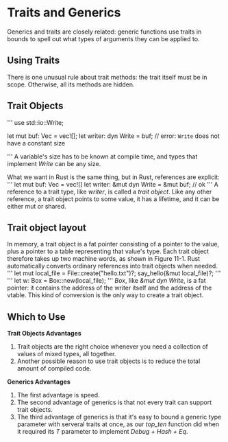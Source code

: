 # Traits and Generics
Generics and traits are closely related: generic functions use traits in bounds to spell out what types of arguments they can be applied to.

## Using Traits
There is one unusual rule about trait methods: the trait itself must be in scope. Otherwise, all its methods are hidden.

## Trait Objects

'''
use std::io::Write;

let mut buf: Vec<u8> = vec![];
let writer: dyn Write = buf; // error: `Write` does not have a constant size

'''
A variable's size has to be known at compile time, and types that implement *Write* can be any size.

What we want in Rust is the same thing, but in Rust, references are explicit:
'''
let mut buf: Vec<u8> = vec![]
let writer: &mut dyn Write = &mut buf; // ok
'''
A reference to a trait type, like *writer*, is called a *trait object*. Like any other reference, a trait object points to some value, it has a lifetime, and it can be either mut or shared.

## Trait object layout
In memory, a trait object is a fat pointer consisting of a pointer to the value, plus a pointer to a table representing that value's type. Each trait object therefore takes up two machine words, as shown in Figure 11-1.
Rust automatically converts ordinary references into trait objects when needed.
'''
let mut local_file = File::create("hello.txt")?;
say_hello(&mut local_file)?;
'''
'''
let w: Box<dyn Write> = Box::new(local_file);
'''
*Box<dyn Write>*, like *&mut dyn Write*, is a fat pointer: it contains the address of the writer itself and the address of the vtable.
This kind of conversion is the only way to create a trait object.

## Which to Use
**Trait Objects Advantages**
1. Trait objects are the right choice whenever you need a collection of values of mixed types, all together.
2. Another possible reason to use trait objects is to reduce the total amount of compiled code.

**Generics Advantages**
1. The first advantage is speed.
2. The second advantage of generics is that not every trait can support trait objects.
3. The third advantage of generics is that it's easy to bound a generic type parameter with serveral traits at once, as our *top_ten* function did when it required its *T* parameter to implement *Debug + Hash + Eq*.

